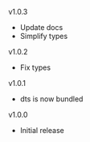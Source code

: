 v1.0.3
  - Update docs
  - Simplify types

v1.0.2
  - Fix types

v1.0.1
  - dts is now bundled

v1.0.0
  - Initial release
